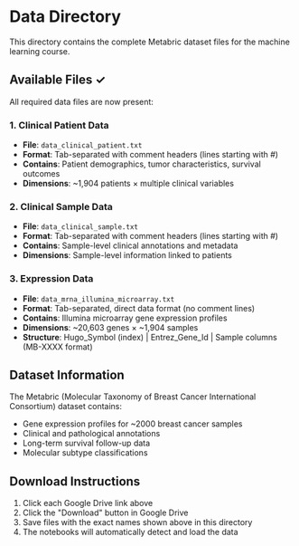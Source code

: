 # Data Directory

This directory contains the complete Metabric dataset files for the machine learning course.

## Available Files ✓

All required data files are now present:

### 1. Clinical Patient Data
- **File**: `data_clinical_patient.txt`
- **Format**: Tab-separated with comment headers (lines starting with #)
- **Contains**: Patient demographics, tumor characteristics, survival outcomes
- **Dimensions**: ~1,904 patients × multiple clinical variables

### 2. Clinical Sample Data  
- **File**: `data_clinical_sample.txt`
- **Format**: Tab-separated with comment headers (lines starting with #)
- **Contains**: Sample-level clinical annotations and metadata
- **Dimensions**: Sample-level information linked to patients

### 3. Expression Data
- **File**: `data_mrna_illumina_microarray.txt`
- **Format**: Tab-separated, direct data format (no comment lines)
- **Contains**: Illumina microarray gene expression profiles
- **Dimensions**: ~20,603 genes × ~1,904 samples
- **Structure**: Hugo_Symbol (index) | Entrez_Gene_Id | Sample columns (MB-XXXX format)

## Dataset Information

The Metabric (Molecular Taxonomy of Breast Cancer International Consortium) dataset contains:
- Gene expression profiles for ~2000 breast cancer samples
- Clinical and pathological annotations  
- Long-term survival follow-up data
- Molecular subtype classifications

## Download Instructions

1. Click each Google Drive link above
2. Click the "Download" button in Google Drive
3. Save files with the exact names shown above in this directory
4. The notebooks will automatically detect and load the data